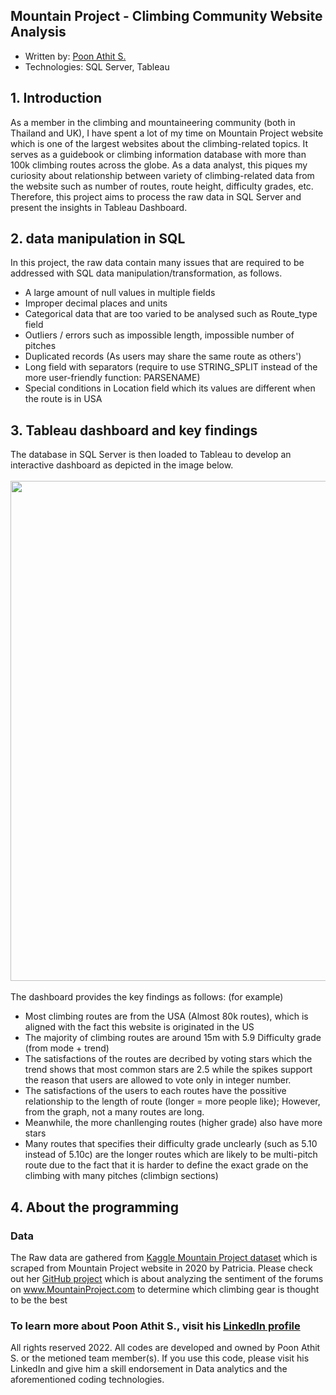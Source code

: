 ## Mountain Project - Climbing Community Website Analysis
* Written by: [Poon Athit S. ](https://www.linkedin.com/in/athit-srimachand/)
* Technologies: SQL Server, Tableau
## 1. Introduction
As a member in the climbing and mountaineering community (both in Thailand and UK), I have spent a lot of my time on Mountain Project website which is one of the largest websites about the climbing-related topics. It serves as a guidebook or climbing information database with more than 100k climbing routes across the globe. As a data analyst, this piques my curiosity about relationship between variety of climbing-related data from the website such as number of routes, route height, difficulty grades, etc. Therefore, this project aims to process the raw data in SQL Server and present the insights in Tableau Dashboard. <br />
## 2. data manipulation in SQL
In this project, the raw data contain many issues that are required to be addressed with SQL data manipulation/transformation, as follows.
* A large amount of null values in multiple fields
* Improper decimal places and units
* Categorical data that are too varied to be analysed such as Route_type field
* Outliers / errors such as impossible length, impossible number of pitches
* Duplicated records (As users may share the same route as others')
* Long field with separators (require to use STRING_SPLIT instead of the more user-friendly function: PARSENAME)
* Special conditions in Location field which its values are different when the route is in USA 
## 3. Tableau dashboard and key findings
The database in SQL Server is then loaded to Tableau to develop an interactive dashboard as depicted in the image below.
<br /> <br />
<img src="https://github.com/PoonAthitS/mountain-project-website-analysis/blob/main/Dashboard%20Mountain%20Project%20-%20Climbing%20Community%20Website%20Analysis.png?raw=true" width="800">
<br /> <br />
The dashboard provides the key findings as follows: (for example)
* Most climbing routes are from the USA (Almost 80k routes), which is aligned with the fact this website is originated in the US
* The majority of climbing routes are around 15m with 5.9 Difficulty grade (from mode + trend)
* The satisfactions of the routes are decribed by voting stars which the trend shows that most common stars are 2.5 while the spikes support the reason that users are allowed to vote only in integer number.
* The satisfactions of the users to each routes have the possitive relationship to the length of route (longer = more people like); However, from the graph, not a many routes are long.
* Meanwhile, the more chanllenging routes (higher grade) also have more stars
* Many routes that specifies their difficulty grade unclearly (such as 5.10 instead of 5.10c) are the longer routes which are likely to be multi-pitch route due to the fact that it is harder to define the exact grade on the climbing with many pitches (climbign sections)

## 4. About the programming

### Data
The Raw data are gathered from [Kaggle Mountain Project dataset](https://www.kaggle.com/pdegner/mountain-project-rotues-and-forums) which is scraped from Mountain Project website in 2020 by Patricia. Please check out her [GitHub project](https://github.com/pdegner/MP_Sentiment_Analysis) which is about analyzing the sentiment of the forums on www.MountainProject.com to determine which climbing gear is thought to be the best

### To learn more about Poon Athit S., visit his [LinkedIn profile](https://www.linkedin.com/in/athit-srimachand/)

All rights reserved 2022. All codes are developed and owned by Poon Athit S. or the metioned team member(s). If you use this code, please visit his LinkedIn and give him a skill endorsement in Data analytics and the aforementioned coding technologies.
